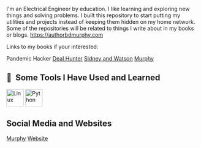 I'm an Electrical Engineer by education. I like learning and exploring new things and solving problems. I built this repository to start putting my utilities and projects instead of keeping them hidden on my home network. 
Some of the repositories will be related to things I write about in my books or blogs.
https://authorbdmurphy.com

Links to my books if your interested:
<p align="left>
   <a img src="https://authorbdmurphy.com/wp-content/uploads/2023/09/Five-Star-cover-Pandemic-Hacker-B.D.-Murphy-900x1350RGB.jpg"  href="https://books2read.com/u/4j5Jxj">Pandemic Hacker</a>
  <a img src="https://authorbdmurphy.com/wp-content/uploads/2023/06/CoverFinished800x.jpg" alt="Deal Hunter" width="60" height="45" href="https://books2read.com/u/3LxrVN">Deal Hunter</a>
  <a img src="https://authorbdmurphy.com/wp-content/uploads/2023/11/SW-FrontCover_400x640.jpg" alt="Sidney and Watson" width="60" height="45" href="https://books2read.com/u/3y6QDv">Sidney and Watson</a>
  <a img src="https://cdn.jsdelivr.net/gh/devicons/devicon@latest/icons/linkedin/linkedin-original.svg" href="https://www.linkedin.com/in/bryan-murphy">Murphy</a>
</p>
  
<h2> 🚀 &nbsp;Some Tools I Have Used and Learned</h2>
<p align="left">
  <img src="https://cdn.jsdelivr.net/gh/devicons/devicon@latest/icons/linux/linux-original.svg" alt="Linux" width="45" height="45" />
  <img src="https://cdn.jsdelivr.net/gh/devicons/devicon@latest/icons/python/python-original.svg" alt="Python" width="45" height="45" />
</p>

<h2>Social Media and Websites</h2>
<p align="left">
      <a img src="https://cdn.jsdelivr.net/gh/devicons/devicon@latest/icons/linkedin/linkedin-original.svg" href="https://www.linkedin.com/in/bryan-murphy">Murphy</a>
      <a href="https://authorbdmurphy.com">Website</a>
</p>


<!---
bdmurphy73/bdmurphy73 is a ✨ special ✨ repository because its `README.md` (this file) appears on your GitHub profile.
You can click the Preview link to take a look at your changes.
--->
